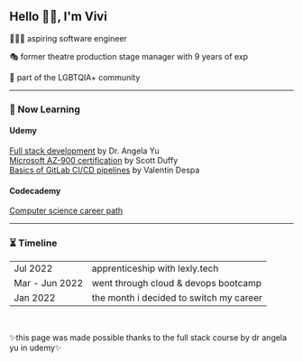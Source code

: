 <h2>Hello 👋🏻, I'm Vivi</h2>
  <p>👩🏻‍💻 aspiring software engineer</p>
  <p>🎭 former theatre production stage manager with 9 years of exp</p>
  <p>🌈 part of the LGBTQIA+ community</p>
<hr>
<h3>📖 Now Learning</h3>
  <h4>Udemy</h4>
    <a href="https://udemy.com/course/the-complete-web-development-bootcamp/">Full stack development</a> by Dr. Angela Yu<br>
    <a href="https://nlbsg.udemy.com/course/az900-azure/">Microsoft AZ-900 certification</a> by Scott Duffy<br>
    <a href="https://nlbsg.udemy.com/course/gitlab-ci-pipelines-ci-cd-and-devops-for-beginners/">Basics of GitLab CI/CD pipelines</a> by Valentin Despa<br>
   <h4>Codecademy</h4>
    <a href="https://www.codecademy.com/learn/paths/computer-science">Computer science career path</a><br>
<hr>
<h3>⏳ Timeline</h3>
   <table>
    <tr>
      <td>Jul 2022</td>
      <td>apprenticeship with lexly.tech</td>
    </tr>
    <tr>
      <td>Mar - Jun 2022</td>
      <td>went through cloud & devops bootcamp</td>
    </tr>
    <tr>
      <td>Jan 2022</td>
      <td>the month i decided to switch my career</td>
    </tr>
  </table>
 <br> 
 <p>✨this page was made possible thanks to the full stack course by dr angela yu in udemy✨</p>
